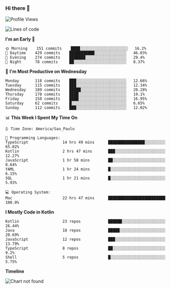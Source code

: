 ### Hi there 👋

<!--
**fernandonogueira/fernandonogueira** is a ✨ _special_ ✨ repository because its `README.md` (this file) appears on your GitHub profile.

Here are some ideas to get you started:

- 🔭 I’m currently working on ...
- 🌱 I’m currently learning ...
- 👯 I’m looking to collaborate on ...
- 🤔 I’m looking for help with ...
- 💬 Ask me about ...
- 📫 How to reach me: ...
- 😄 Pronouns: ...
- ⚡ Fun fact: ...
-->

<!--START_SECTION:waka-->
![Profile Views](http://img.shields.io/badge/Profile%20Views-2-blue)

![Lines of code](https://img.shields.io/badge/From%20Hello%20World%20I%27ve%20Written-473768%20lines%20of%20code-blue)

**I'm an Early 🐤** 

```text
🌞 Morning    151 commits    ████░░░░░░░░░░░░░░░░░░░░░   16.2% 
🌆 Daytime    429 commits    ███████████░░░░░░░░░░░░░░   46.03% 
🌃 Evening    274 commits    ███████░░░░░░░░░░░░░░░░░░   29.4% 
🌙 Night      78 commits     ██░░░░░░░░░░░░░░░░░░░░░░░   8.37%

```
📅 **I'm Most Productive on Wednesday** 

```text
Monday       118 commits    ███░░░░░░░░░░░░░░░░░░░░░░   12.66% 
Tuesday      115 commits    ███░░░░░░░░░░░░░░░░░░░░░░   12.34% 
Wednesday    189 commits    █████░░░░░░░░░░░░░░░░░░░░   20.28% 
Thursday     178 commits    ████░░░░░░░░░░░░░░░░░░░░░   19.1% 
Friday       158 commits    ████░░░░░░░░░░░░░░░░░░░░░   16.95% 
Saturday     62 commits     █░░░░░░░░░░░░░░░░░░░░░░░░   6.65% 
Sunday       112 commits    ███░░░░░░░░░░░░░░░░░░░░░░   12.02%

```


📊 **This Week I Spent My Time On** 

```text
⌚︎ Time Zone: America/Sao_Paulo

💬 Programming Languages: 
TypeScript               14 hrs 49 mins      ████████████████░░░░░░░░░   65.02% 
Kotlin                   2 hrs 47 mins       ███░░░░░░░░░░░░░░░░░░░░░░   12.27% 
JavaScript               1 hr 58 mins        ██░░░░░░░░░░░░░░░░░░░░░░░   8.64% 
YAML                     1 hr 24 mins        █░░░░░░░░░░░░░░░░░░░░░░░░   6.15% 
SQL                      1 hr 21 mins        █░░░░░░░░░░░░░░░░░░░░░░░░   5.93%

💻 Operating System: 
Mac                      22 hrs 47 mins      █████████████████████████   100.0%

```

**I Mostly Code in Kotlin** 

```text
Kotlin                   23 repos            ██████░░░░░░░░░░░░░░░░░░░   26.44% 
Java                     18 repos            █████░░░░░░░░░░░░░░░░░░░░   20.69% 
JavaScript               12 repos            ███░░░░░░░░░░░░░░░░░░░░░░   13.79% 
TypeScript               8 repos             ██░░░░░░░░░░░░░░░░░░░░░░░   9.2% 
Shell                    5 repos             █░░░░░░░░░░░░░░░░░░░░░░░░   5.75%

```


**Timeline**

![Chart not found](https://github.com/fernandonogueira/fernandonogueira/blob/master/charts/bar_graph.png) 


<!--END_SECTION:waka-->
